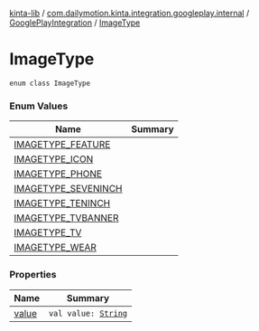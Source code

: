 [kinta-lib](../../../index.md) / [com.dailymotion.kinta.integration.googleplay.internal](../../index.md) / [GooglePlayIntegration](../index.md) / [ImageType](./index.md)

# ImageType

`enum class ImageType`

### Enum Values

| Name | Summary |
|---|---|
| [IMAGETYPE_FEATURE](-i-m-a-g-e-t-y-p-e_-f-e-a-t-u-r-e.md) |  |
| [IMAGETYPE_ICON](-i-m-a-g-e-t-y-p-e_-i-c-o-n.md) |  |
| [IMAGETYPE_PHONE](-i-m-a-g-e-t-y-p-e_-p-h-o-n-e.md) |  |
| [IMAGETYPE_SEVENINCH](-i-m-a-g-e-t-y-p-e_-s-e-v-e-n-i-n-c-h.md) |  |
| [IMAGETYPE_TENINCH](-i-m-a-g-e-t-y-p-e_-t-e-n-i-n-c-h.md) |  |
| [IMAGETYPE_TVBANNER](-i-m-a-g-e-t-y-p-e_-t-v-b-a-n-n-e-r.md) |  |
| [IMAGETYPE_TV](-i-m-a-g-e-t-y-p-e_-t-v.md) |  |
| [IMAGETYPE_WEAR](-i-m-a-g-e-t-y-p-e_-w-e-a-r.md) |  |

### Properties

| Name | Summary |
|---|---|
| [value](value.md) | `val value: `[`String`](https://kotlinlang.org/api/latest/jvm/stdlib/kotlin/-string/index.html) |
